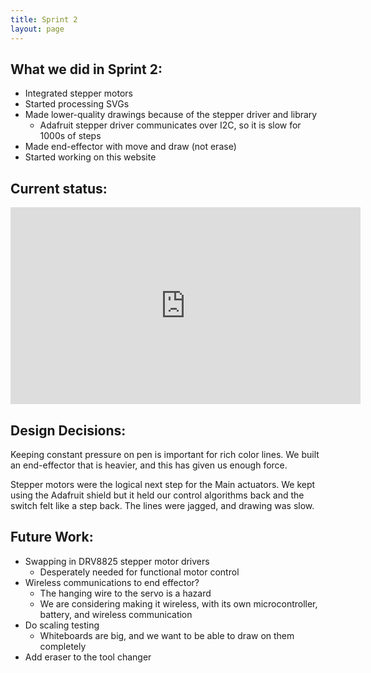 ```yaml
---
title: Sprint 2
layout: page
---
```


## What we did in Sprint 2:
* Integrated stepper motors
* Started processing SVGs
* Made lower-quality drawings because of the stepper driver and library
  *  Adafruit stepper driver communicates over I2C, so it is slow for 1000s of steps
* Made end-effector with move and draw (not erase)
* Started working on this website

## Current status:
<iframe width="560" height="315" src="https://www.youtube-nocookie.com/embed/gN-Lxg4stGI?rel=0" frameborder="0" allowfullscreen></iframe>


## Design Decisions:
Keeping constant pressure on pen is important for rich color lines. We built an end-effector that is heavier, and this has given us enough force.

Stepper motors were the logical next step for the Main actuators. We kept using the Adafruit shield but it held our control algorithms back and the switch felt like a step back. The lines were jagged, and drawing was slow.


## Future Work:
* Swapping in DRV8825 stepper motor drivers
  * Desperately needed for functional motor control
* Wireless communications to end effector?
  * The hanging wire to the servo is a hazard
  * We are considering making it wireless, with its own microcontroller, battery, and wireless communication
* Do scaling testing
  * Whiteboards are big, and we want to be able to draw on them completely
* Add eraser to the tool changer
